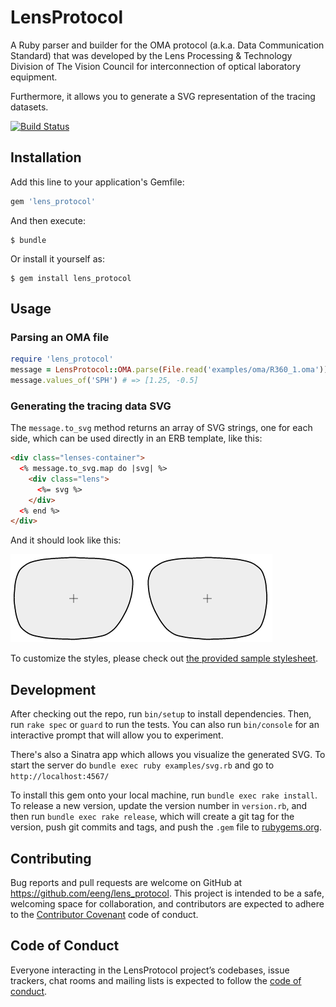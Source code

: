 # LensProtocol

A Ruby parser and builder for the OMA protocol (a.k.a. Data Communication Standard) that was developed by the Lens Processing & Technology Division of The Vision Council for interconnection of optical laboratory equipment.

Furthermore, it allows you to generate a SVG representation of the tracing datasets.

[![Build Status](https://travis-ci.org/eeng/lens_protocol.svg?branch=master)](https://travis-ci.org/eeng/lens_protocol)

## Installation

Add this line to your application's Gemfile:

```ruby
gem 'lens_protocol'
```

And then execute:

    $ bundle

Or install it yourself as:

    $ gem install lens_protocol

## Usage

### Parsing an OMA file

```ruby
require 'lens_protocol'
message = LensProtocol::OMA.parse(File.read('examples/oma/R360_1.oma'))
message.values_of('SPH') # => [1.25, -0.5]
```

### Generating the tracing data SVG

The `message.to_svg` method returns an array of SVG strings, one for each side, which can be used directly in an ERB template, like this:

```html
<div class="lenses-container">
  <% message.to_svg.map do |svg| %>
    <div class="lens">
      <%= svg %>
    </div>
  <% end %>
</div>
```

And it should look like this:

![Sample Image](examples/images/R360_1.png)

To customize the styles, please check out [the provided sample stylesheet](examples/public/styles.css).

## Development

After checking out the repo, run `bin/setup` to install dependencies. Then, run `rake spec` or `guard` to run the tests. You can also run `bin/console` for an interactive prompt that will allow you to experiment.

There's also a Sinatra app which allows you visualize the generated SVG. To start the server do `bundle exec ruby examples/svg.rb` and go to `http://localhost:4567/`

To install this gem onto your local machine, run `bundle exec rake install`. To release a new version, update the version number in `version.rb`, and then run `bundle exec rake release`, which will create a git tag for the version, push git commits and tags, and push the `.gem` file to [rubygems.org](https://rubygems.org).

## Contributing

Bug reports and pull requests are welcome on GitHub at https://github.com/eeng/lens_protocol. This project is intended to be a safe, welcoming space for collaboration, and contributors are expected to adhere to the [Contributor Covenant](http://contributor-covenant.org) code of conduct.

## Code of Conduct

Everyone interacting in the LensProtocol project’s codebases, issue trackers, chat rooms and mailing lists is expected to follow the [code of conduct](https://github.com/eeng/lens_protocol/blob/master/CODE_OF_CONDUCT.md).
